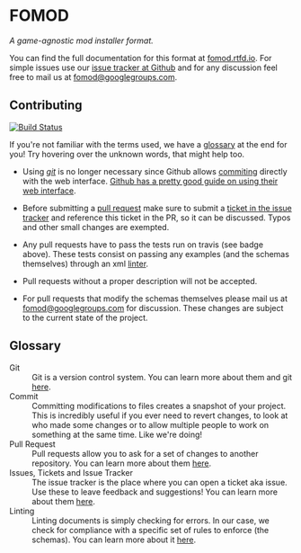# FOMOD

*A game-agnostic mod installer format.*

You can find the full documentation for this format at [fomod.rtfd.io](https://fomod.rtfd.io).
For simple issues use our [issue tracker at Github](https://github.com/fomod-lang/fomod/issues "fucking issues")
and for any discussion feel free to mail us at <fomod@googlegroups.com>.


## Contributing
[![Build Status](https://travis-ci.org/fomod-lang/fomod.svg?branch=master)](https://travis-ci.org/fomod-lang/fomod)

If you're not familiar with the terms used, we have a [glossary](#glossary) at the end for you!
Try hovering over the unknown words, that might help too.

- Using [*git*](#git "git is a version control system") is no longer necessary since Github allows [commiting](#commit "Committing modifications to files creates a snapshot of your project") directly with the web interface. [Github has a pretty good guide on using their web interface](https://github.com/WGBH/pbucore/wiki/Contributing-to-the-project-through-Github-web-interface).

- Before submitting a [pull request](#pull-request "Pull requests allow you to ask for a set of changes to another repository") make sure to submit a [ticket in the issue tracker](#issue "Use these to leave feedback and suggestions!") and reference this ticket in the PR, so it can be discussed. Typos and other small changes are exempted.

- Any pull requests have to pass the tests run on travis (see badge above). These tests consist on passing any examples (and the schemas themselves) through an xml [linter](#lint "Linting documents is simply checking for errors").

- Pull requests without a proper description will not be accepted.

- For pull requests that modify the schemas themselves please mail us at <fomod@googlegroups.com> for discussion. These changes are subject to the current state of the project.


## Glossary

<dl>
  <dt><a name="git"></a>Git</dt>
  <dd>Git is a version control system. You can learn more about them and git <a href="https://git-scm.com/book/en/v2/Getting-Started-About-Version-Control">here</a>.</dd>

  <dt><a name="commit"></a>Commit</dt>
  <dd>Committing modifications to files creates a snapshot of your project.
This is incredibly useful if you ever need to revert changes,
to look at who made some changes or to allow multiple people to work on something at the same time.
Like we're doing!</dd>

  <dt><a name="pull-request"></a>Pull Request</dt>
  <dd>Pull requests allow you to ask for a set of changes to another repository. You can learn more about them <a href="https://help.github.com/articles/about-pull-requests/">here</a>.</dd>

  <dt><a name="issue"></a>Issues, Tickets and Issue Tracker</dt>
  <dd>The issue tracker is the place where you can open a ticket aka issue. Use these to leave feedback and suggestions! You can learn more about them <a href="https://help.github.com/articles/about-issues/">here</a>.</dd>

  <dt><a name="lint"></a>Linting</dt>
  <dd>Linting documents is simply checking for errors. In our case, we check for compliance with a specific set of rules to enforce (the schemas). You can learn more about it <a href="https://stackoverflow.com/questions/8503559/what-is-linting">here</a>.</dd>
</dl>
